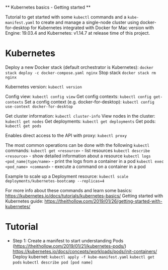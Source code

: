 ** Kubernetes basics - Getting started **

Tutorial to get started with some `kubectl` commands and a `kube-manifest.yaml` to create and manage a single-node cluster using docker-for-desktop for Kubernetes integrated with Docker for Mac version with Engine: 19.03.4 and Kubernetes: v1.14.7 at release time of this project.

# Kubernetes

Deploy a new Docker stack (default orchestrator is Kubernetes): `docker stack deploy -c docker-compose.yaml nginx`
Stop stack `docker stack rm nginx`

Kubernetes version: `kubectl version`

Config view: `kubectl config view`
Get config contexts: `kubectl config get-contexts`
Set a config context (e.g. docker-for-desktop): `kubectl config use-context docker-for-desktop`

Get cluster information: `kubectl cluster-info`
View nodes in the cluster: `kubectl get nodes`
Get deployments: `kubectl get deployments`
Get pods: `kubectl get pods`

Enables direct access to the API with proxy: `kubectl proxy`

The most common operations can be done with the following `kubectl` commands:
`kubectl get <resource>` - list resources
`kubectl describe <resource>` - show detailed information about a resource
`kubectl logs <pod_name|type/name>` - print the logs from a container in a pod
`kubectl exec <pod_name> <command>` - execute a command on a container in a pod

Example to scale up a Deployment resource:
`kubectl scale deployments/kubernetes-bootcamp --replicas=4`

For more info about these commands and learn some basics: https://kubernetes.io/docs/tutorials/kubernetes-basics/
Getting started with Kubernetes guide: https://theithollow.com/2019/01/26/getting-started-with-kubernetes/

# Tutorial

- Step 1:
  Create a manifest to start understanding Pods (https://theithollow.com/2019/01/21/kubernetes-pods/)
  https://kubernetes.io/docs/concepts/workloads/pods/init-containers/
  Deploy kubernet: `kubectl apply -f kube-manifest.yaml`
  `kubectl get pods`
  `kubectl describe pod [pod name]`
